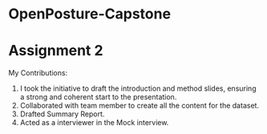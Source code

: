 # OpenPosture-Capstone
# Assignment 2
My Contributions:

1. I took the initiative to draft the introduction and method slides, ensuring a strong and coherent start to the presentation.
2. Collaborated with team member to create all the content for the dataset.
3. Drafted Summary Report.
4. Acted as a interviewer in the Mock interview.
